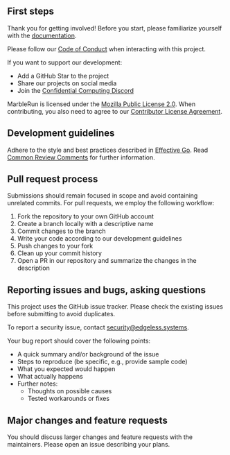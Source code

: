 ## First steps
Thank you for getting involved! Before you start, please familiarize yourself with the [documentation](https://docs.edgeless.systems/marblerun).

Please follow our [Code of Conduct](CODE_OF_CONDUCT.md) when interacting with this project.

If you want to support our development:
* Add a GitHub Star to the project
* Share our projects on social media
* Join the [Confidential Computing Discord](https://discord.gg/rH8QTH56JN)

MarbleRun is licensed under the [Mozilla Public License 2.0](LICENSE). When contributing, you also need to agree to our [Contributor License Agreement](https://cla-assistant.io/edgelesssys/marblerun).

## Development guidelines


Adhere to the style and best practices described in [Effective Go](https://golang.org/doc/effective_go.html). Read [Common Review Comments](https://github.com/golang/go/wiki/CodeReviewComments) for further information.


## Pull request process

Submissions should remain focused in scope and avoid containing unrelated commits.
For pull requests, we employ the following workflow:
1. Fork the repository to your own GitHub account
2. Create a branch locally with a descriptive name
3. Commit changes to the branch
4. Write your code according to our development guidelines
5. Push changes to your fork
6. Clean up your commit history
7. Open a PR in our repository and summarize the changes in the description


## Reporting issues and bugs, asking questions
This project uses the GitHub issue tracker. Please check the existing issues before submitting to avoid duplicates.

To report a security issue, contact security@edgeless.systems.

Your bug report should cover the following points:
*	A quick summary and/or background of the issue
*	Steps to reproduce (be specific, e.g., provide sample code)
*	What you expected would happen
*	What actually happens
*	Further notes:
    * Thoughts on possible causes
    * Tested workarounds or fixes

## Major changes and feature requests
You should discuss larger changes and feature requests with the maintainers. Please open an issue describing your plans.
